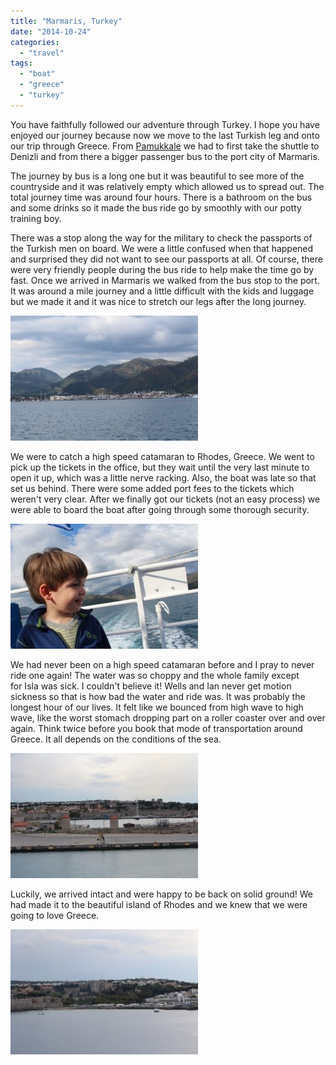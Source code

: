 ```yaml
---
title: "Marmaris, Turkey"
date: "2014-10-24"
categories:
  - "travel"
tags:
  - "boat"
  - "greece"
  - "turkey"
---
```


You have faithfully followed our adventure through Turkey. I hope you have enjoyed our journey because now we move to the last Turkish leg and onto our trip through Greece. From [Pamukkale](http://youngmodernmama.com/2014/10/traveling-abroad-pamukkale/ "Traveling Abroad: Pamukkale") we had to first take the shuttle to Denizli and from there a bigger passenger bus to the port city of Marmaris.

The journey by bus is a long one but it was beautiful to see more of the countryside and it was relatively empty which allowed us to spread out. The total journey time was around four hours. There is a bathroom on the bus and some drinks so it made the bus ride go by smoothly with our potty training boy.

There was a stop along the way for the military to check the passports of the Turkish men on board. We were a little confused when that happened and surprised they did not want to see our passports at all. Of course, there were very friendly people during the bus ride to help make the time go by fast. Once we arrived in Marmaris we walked from the bus stop to the port. It was around a mile journey and a little difficult with the kids and luggage but we made it and it was nice to stretch our legs after the long journey.

[![Marmaris port](images/10369047_10100614721315554_5417227492037844633_o-300x200.jpg)](images/10369047_10100614721315554_5417227492037844633_o.jpg)

We were to catch a high speed catamaran to Rhodes, Greece. We went to pick up the tickets in the office, but they wait until the very last minute to open it up, which was a little nerve racking. Also, the boat was late so that set us behind. There were some added port fees to the tickets which weren't very clear. After we finally got our tickets (not an easy process) we were able to board the boat after going through some thorough security.

[![Wells saying goodbye to Turkey (before the rough waves and sea sickness came)](images/10353426_10100614721305574_6826027516051123817_o-300x200.jpg)](images/10353426_10100614721305574_6826027516051123817_o.jpg)

We had never been on a high speed catamaran before and I pray to never ride one again! The water was so choppy and the whole family except for Isla was sick. I couldn't believe it! Wells and Ian never get motion sickness so that is how bad the water and ride was. It was probably the longest hour of our lives. It felt like we bounced from high wave to high wave, like the worst stomach dropping part on a roller coaster over and over again. Think twice before you book that mode of transportation around Greece. It all depends on the conditions of the sea.

[![The port of Rhodes](images/10379567_10100614726130904_764522900459403260_o-300x200.jpg)](images/10379567_10100614726130904_764522900459403260_o.jpg)

Luckily, we arrived intact and were happy to be back on solid ground! We had made it to the beautiful island of Rhodes and we knew that we were going to love Greece.

[![We made it to Rhodes! ](images/10273099_10100614726190784_4620756788340320326_o-300x200.jpg)](images/10273099_10100614726190784_4620756788340320326_o.jpg)
